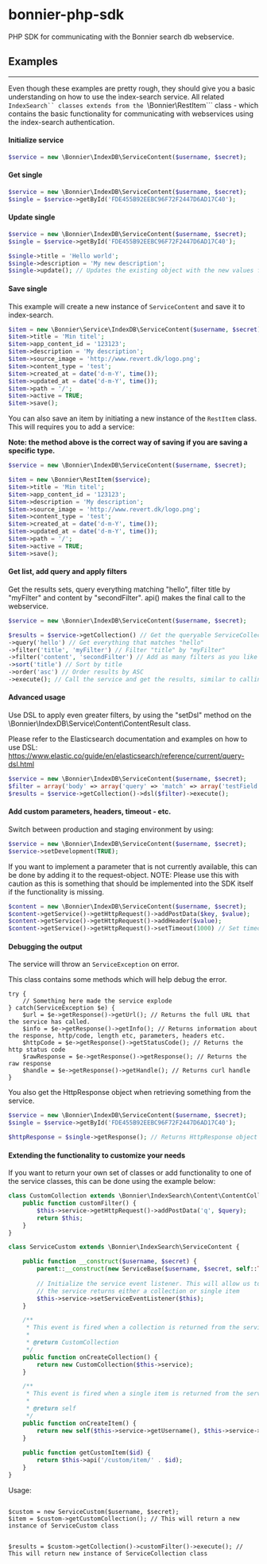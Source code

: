 # bonnier-php-sdk
PHP SDK for communicating with the Bonnier search db webservice.

## Examples 
------------
Even though these examples are pretty rough, they should give you a basic understanding on how to use the ìndex-search service. 
All related ```IndexSearch`` classes extends from the ```\Bonnier\RestItem``` class - which contains the basic functionality for 
communicating with webservices using the index-search authentication.

#### Initialize service
```php
$service = new \Bonnier\IndexDB\ServiceContent($username, $secret);
```

#### Get single
```php
$service = new \Bonnier\IndexDB\ServiceContent($username, $secret);
$single = $service->getById('FDE455B92EEBC96F72F2447D6AD17C40');
```

#### Update single
```php
$service = new \Bonnier\IndexDB\ServiceContent($username, $secret);
$single = $service->getById('FDE455B92EEBC96F72F2447D6AD17C40');

$single->title = 'Hello world';
$single->description = 'My new description';
$single->update(); // Updates the existing object with the new values form the webservice
```

#### Save single

This example will create a new instance of ```ServiceContent``` and save it to index-search.

```php
$item = new \Bonnier\Service\IndexDB\ServiceContent($username, $secret);
$item->title = 'Min titel';
$item->app_content_id = '123123';
$item->description = 'My description';
$item->source_image = 'http://www.revert.dk/logo.png';
$item->content_type = 'test';
$item->created_at = date('d-m-Y', time());
$item->updated_at = date('d-m-Y', time());
$item->path = '/';
$item->active = TRUE;
$item->save();
```

You can also save an item by initiating a new instance of the ```RestItem``` class. This will requires you to add a service:

**Note: the method above is the correct way of saving if you are saving a specific type.**

```php
$service = new \Bonnier\IndexDB\ServiceContent($username, $secret);

$item = new \Bonnier\RestItem($service);
$item->title = 'Min titel';
$item->app_content_id = '123123';
$item->description = 'My description';
$item->source_image = 'http://www.revert.dk/logo.png';
$item->content_type = 'test';
$item->created_at = date('d-m-Y', time());
$item->updated_at = date('d-m-Y', time());
$item->path = '/';
$item->active = TRUE;
$item->save();
``` 

#### Get list, add query and apply filters
Get the results sets, query everything matching "hello", filter title by "myFilter" and content by "secondFilter". api() makes the final call to the webservice.

```php
$service = new \Bonnier\IndexDB\ServiceContent($username, $secret);

$results = $service->getCollection() // Get the queryable ServiceCollection object
->query('hello') // Get everything that matches "hello"
->filter('title', 'myFilter') // Filter "title" by "myFilter"
->filter('content', 'secondFilter') // Add as many filters as you like
->sort('title') // Sort by title
->order('asc') // Order results by ASC
->execute(); // Call the service and get the results, similar to calling api()
```

#### Advanced usage

Use DSL to apply even greater filters, by using the "setDsl" method on the \Bonnier\IndexDB\Service\Content\ContentResult class. 

Please refer to the Elasticsearch documentation and examples on how to use DSL:
https://www.elastic.co/guide/en/elasticsearch/reference/current/query-dsl.html

```php
$service = new \Bonnier\IndexDB\ServiceContent($username, $secret);
$filter = array('body' => array('query' => 'match' => array('testField' => 'abc')));
$results = $service->getCollection()->dsl($filter)->execute();
```

#### Add custom parameters, headers, timeout - etc.

Switch between production and staging environment by using:

```php
$service = new \Bonnier\IndexDB\ServiceContent($username, $secret);
$service->setDevelopment(TRUE);
```

If you want to implement a parameter that is not currently available, this can be done by adding it to the request-object.
NOTE: Please use this with caution as this is something that should be implemented into the SDK itself if the functionality is missing.

```php
$content = new \Bonnier\IndexDB\ServiceContent($username, $secret);
$content->getService()->getHttpRequest()->addPostData($key, $value);
$content->getService()->getHttpRequest()->addHeader($value);
$content->getService()->getHttpRequest()->setTimeout(1000) // Set timeout in ms
```

#### Debugging the output

The service will throw an ```ServiceException``` on error.

This class contains some methods which will help debug the error.

```
try {
	// Something here made the service explode
} catch(ServiceException $e) {
	$url = $e->getResponse()->getUrl(); // Returns the full URL that the service has called.
	$info = $e->getResponse()->getInfo(); // Returns information about the response, http/code, length etc, parameters, headers etc.
	$httpCode = $e->getResponse()->getStatusCode(); // Returns the http status code
	$rawResponse = $e->getResponse()->getResponse(); // Returns the raw response
	$handle = $e->getResponse()->getHandle(); // Returns curl handle
}
```

You also get the HttpResponse object when retrieving something from the service.

```php
$service = new \Bonnier\IndexDB\ServiceContent($username, $secret);
$single = $service->getById('FDE455B92EEBC96F72F2447D6AD17C40');

$httpResponse = $single->getResponse(); // Returns HttpResponse object (simular as the one above)
```

#### Extending the functionality to customize your needs

If you want to return your own set of classes or add functionality to one of the service classes, this can be done using the example below:

```php
class CustomCollection extends \Bonnier\IndexSearch\Content\ContentCollection {
	public function customFilter() {
		$this->service->getHttpRequest()->addPostData('q', $query);
		return $this;
	}
}

class ServiceCustom extends \Bonnier\IndexSearch\ServiceContent {

    public function __construct($username, $secret) {
        parent::__construct(new ServiceBase($username, $secret, self::TYPE));
        
        // Initialize the service event listener. This will allow us to customize the return class when 
        // the service returns either a collection or single item
        $this->service->setServiceEventListener($this);
    }

    /**
     * This event is fired when a collection is returned from the service
     *
     * @return CustomCollection
     */
    public function onCreateCollection() {
        return new CustomCollection($this->service);
    }

    /**
     * This event is fired when a single item is returned from the service
     *
     * @return self
     */
    public function onCreateItem() {
        return new self($this->service->getUsername(), $this->service->getSecret());
    }
    
    public function getCustomItem($id) {
        return $this->api('/custom/item/' . $id);
    }
}
```

Usage:

```

$custom = new ServiceCustom($username, $secret);
$item = $custom->getCustomCollection(); // This will return a new instance of ServiceCustom class


$results = $custom->getCollection()->customFilter()->execute(); // This will return new instance of ServiceCollection class
```